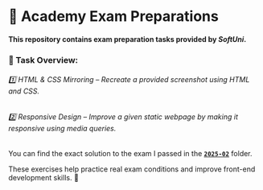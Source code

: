 # 📌 Academy Exam Preparations

#### This repository contains exam preparation tasks provided by *SoftUni*.

### 📝 Task Overview:
###### 1️⃣ HTML & CSS Mirroring – Recreate a provided screenshot using HTML and CSS.
###### 2️⃣ Responsive Design – Improve a given static webpage by making it responsive using media queries.

You can find the exact solution to the exam I passed in the [**`2025-02`**](https://github.com/BeatrisIlieva/softuni-html-and-css-exams/tree/main/2025-02) folder.

These exercises help practice real exam conditions and improve front-end development skills. 🚀

